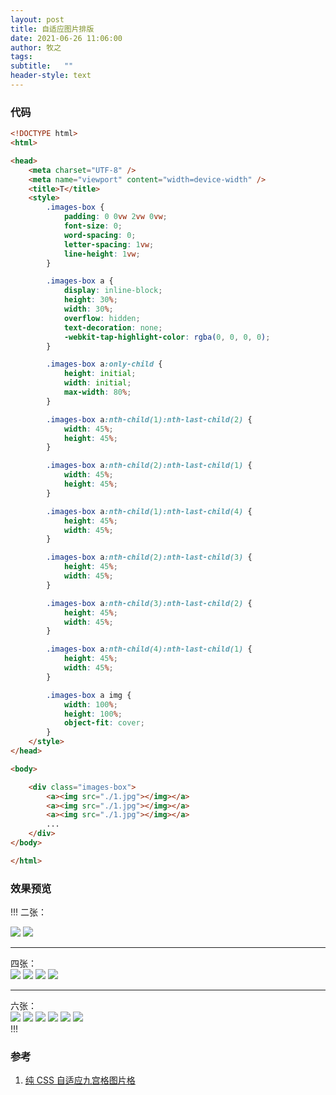 ```yaml
---
layout: post
title: 自适应图片排版
date: 2021-06-26 11:06:00
author: 牧之
tags: 
subtitle:   ""
header-style: text
---
```



### 代码

```html
<!DOCTYPE html>
<html>

<head>
    <meta charset="UTF-8" />
    <meta name="viewport" content="width=device-width" />
    <title>T</title>
    <style>
        .images-box {
            padding: 0 0vw 2vw 0vw;
            font-size: 0;
            word-spacing: 0;
            letter-spacing: 1vw;
            line-height: 1vw;
        }

        .images-box a {
            display: inline-block;
            height: 30%;
            width: 30%;
            overflow: hidden;
            text-decoration: none;
            -webkit-tap-highlight-color: rgba(0, 0, 0, 0);
        }

        .images-box a:only-child {
            height: initial;
            width: initial;
            max-width: 80%;
        }

        .images-box a:nth-child(1):nth-last-child(2) {
            width: 45%;
            height: 45%;
        }

        .images-box a:nth-child(2):nth-last-child(1) {
            width: 45%;
            height: 45%;
        }

        .images-box a:nth-child(1):nth-last-child(4) {
            height: 45%;
            width: 45%;
        }

        .images-box a:nth-child(2):nth-last-child(3) {
            height: 45%;
            width: 45%;
        }

        .images-box a:nth-child(3):nth-last-child(2) {
            height: 45%;
            width: 45%;
        }

        .images-box a:nth-child(4):nth-last-child(1) {
            height: 45%;
            width: 45%;
        }

        .images-box a img {
            width: 100%;
            height: 100%;
            object-fit: cover;
        }
    </style>
</head>

<body>

    <div class="images-box">
        <a><img src="./1.jpg"></img></a>
        <a><img src="./1.jpg"></img></a>
        <a><img src="./1.jpg"></img></a>
        ...
    </div>
</body>

</html>
```
### 效果预览

!!!
二张：
<div class="images-box">
<a><img src="https://blog.cseve.com/usr/uploads/2021/06/797910524.jpg"></img></a>
<a><img src="https://blog.cseve.com/usr/uploads/2021/06/3548855972.png"></img></a>

</div>
<hr/>
四张：
<div class="images-box">
<a><img src="https://blog.cseve.com/usr/uploads/2021/06/3806743166.png"></img></a>
<a><img src="https://blog.cseve.com/usr/uploads/2021/06/2347798521.png"></img></a>
<a><img src="https://blog.cseve.com/usr/uploads/2021/06/1093068526.png"></img></a>
<a><img src="https://blog.cseve.com/usr/uploads/2021/06/550817487.png"></img></a>


</div>

<hr/>
六张：
<div class="images-box">
<a><img src="https://blog.cseve.com/usr/uploads/2021/06/3806743166.png"></img></a>
<a><img src="https://blog.cseve.com/usr/uploads/2021/06/2347798521.png"></img></a>
<a><img src="https://blog.cseve.com/usr/uploads/2021/06/1093068526.png"></img></a>
<a><img src="https://blog.cseve.com/usr/uploads/2021/06/550817487.png"></img></a>
<a><img src="https://blog.cseve.com/usr/uploads/2021/06/550817487.png"></img></a>
<a><img src="https://blog.cseve.com/usr/uploads/2021/06/550817487.png"></img></a>
</div>
!!!

### 参考

1. [纯 CSS 自适应九宫格图片格][1]


  [1]: https://blog.truimo.com/AutoImagesBox.html